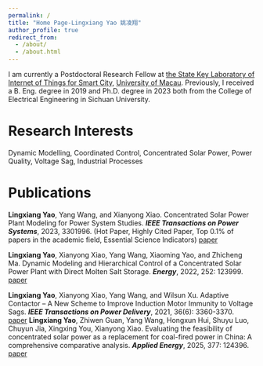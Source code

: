 ```yaml
---
permalink: /
title: "Home Page-Lingxiang Yao 姚凌翔"
author_profile: true
redirect_from: 
  - /about/
  - /about.html
---
```




I am currently a Postdoctoral Research Fellow at [the State Key Laboratory of Internet of Things for Smart City](https://skliotsc.um.edu.mo/), [University of Macau](https://www.um.edu.mo/). Previously, I received a B. Eng. degree in 2019 and Ph.D. degree in 2023 both from the College of Electrical Engineering in Sichuan University.


Research Interests
======
Dynamic Modelling, Coordinated Control, Concentrated Solar Power, Power Quality, Voltage Sag, Industrial Processes


Publications
======
**Lingxiang Yao**, Yang Wang, and Xianyong Xiao. Concentrated Solar Power Plant Modeling for Power System Studies. **_IEEE Transactions on Power Systems_**, 2023, 3301996. (Hot Paper, Highly Cited Paper, Top 0.1% of  papers in the academic field, Essential Science Indicators) [paper](https://doi.org/10.1109/TPWRS.2023.3301996)

**Lingxiang Yao**, Xianyong Xiao, Yang Wang, Xiaoming Yao, and Zhicheng Ma. Dynamic Modeling and Hierarchical Control of a Concentrated Solar Power Plant with Direct Molten Salt Storage. **_Energy_**, 2022, 252: 123999. [paper](https://doi.org/10.1016/j.energy.2022.123999)

**Lingxiang Yao**, Xianyong Xiao, Yang Wang, and Wilsun Xu. Adaptive Contactor – A New Scheme to Improve Induction Motor Immunity to Voltage Sags. **_IEEE Transactions on Power Delivery_**, 2021, 36(6): 3360-3370. [paper](https://doi.org/10.1109/TPWRD.2020.3038947)
**Lingxiang Yao**, Zhiwen Guan, Yang Wang, Hongxun Hui, Shuyu Luo, Chuyun Jia, Xingxing You, Xianyong Xiao. Evaluating the feasibility of concentrated solar power as a replacement for coal-fired power in China: A comprehensive comparative analysis. **_Applied Energy_**, 2025, 377: 124396. [paper](https://doi.org/10.1016/j.apenergy.2024.124396)
